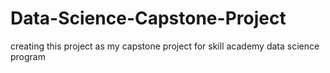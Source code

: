 # Data-Science-Capstone-Project
creating this project as my capstone project for skill academy data science program
